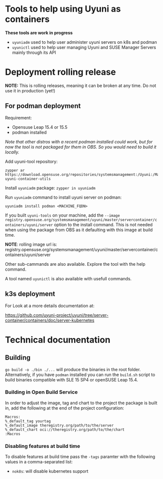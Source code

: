 # Tools to help using Uyuni as containers

**These tools are work in progress**

* `uyuniadm` used to help user administer uyuni servers on k8s and podman
* `uyunictl` used to help user managing Uyuni and SUSE Manager Servers mainly through its API

# Deployment rolling release

**NOTE:** This is rolling releases, meaning it can be broken at any time. Do not use it in production (yet!)

## For podman deployment
Requirement:
  - Opensuse Leap 15.4 or 15.5
  - podman installed

*Note that other distros with a recent podman installed could work, but for now the tool is not packaged for them in OBS.
So you would need to build it locally.*

Add uyuni-tool repository:
```
zypper ar https://download.opensuse.org/repositories/systemsmanagement:/Uyuni:/Master:/ContainerUtils/openSUSE_15.5/ uyuni-container-utils
```

Install `uyuniadm` package: `zypper in uyuniadm`

Run `uyuniadm` command to install uyuni server on podman:
```
uyuniadm install podman <MACHINE_FQDN>
```

If you built `uyuni-tools` on your machine, add the `--image registry.opensuse.org/systemsmanagement/uyuni/master/servercontainer/containers/uyuni/server` option to the install command.
This is not needed when using the package from OBS as it defaulting with this image at build time.

**NOTE**: rolling image url is: registry.opensuse.org/systemsmanagement/uyuni/master/servercontainer/containers/uyuni/server


Other sub-cammands are also available. Explore the tool with the help command.

A tool named `uyunictl` is also available with usefull commands.

## k3s deployment

For Look at a more details documentation at:

https://github.com/uyuni-project/uyuni/tree/server-container/containers/doc/server-kubernetes

# Technical documentation

## Building

`go build -o ./bin ./...` will produce the binaries in the root folder.
Alternatively, if you have `podman` installed you can run the `build.sh` script to build binaries compatible with SLE 15 SP4 or openSUSE Leap 15.4.

### Building in Open Build Service

In order to adjust the image, tag and chart to the project the package is built in, add the following at the end of the project configuration:

```
Macros:
%_default_tag yourtag
%_default_image theregistry.org/path/to/the/server
%_default_chart oci://theregistry.org/path/to/the/chart
:Macros
```

### Disabling features at build time

To disable features at build time pass the `-tags` paramter with the following values in a comma-separated list:

* `nok8s`: will disable kubernetes support
